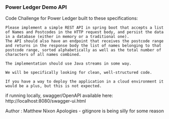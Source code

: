 ### Power Ledger Demo API

Code Challenge for Power Ledger built to these specifications:
```
Please implement a simple REST API in spring boot that accepts a list of Names and Postcodes in the HTTP request body, and persist the data in a database (either in memory or a traditional one).
The API should also have an endpoint that receives the postcode range and returns in the response body the list of names belonging to that postcode range, sorted alphabetically as well as the total number of characters of all names combined.

The implementation should use Java streams in some way.

We will be specifically looking for clean, well-structured code.

If you have a way to deploy the application in a cloud environment it would be a plus, but this is not expected.
```

if running locally, swagger/OpenAPI available here: http://localhost:8080/swagger-ui.html

Author : Matthew Nixon
Apologies - gitignore is being silly for some reason
